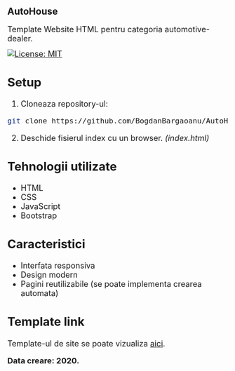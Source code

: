 ## <b> AutoHouse </b>

<p>
<font size = 4>Template Website HTML pentru categoria automotive-dealer.

[![License: MIT](https://img.shields.io/badge/License-MIT-g.svg)](https://opensource.org/licenses/MIT)
</p>

## Setup

1. Cloneaza repository-ul:

```bash
git clone https://github.com/BogdanBargaoanu/AutoHouse.git
```
2. Deschide fisierul index cu un browser. <i> (index.html) </i>

## Tehnologii utilizate
- HTML
- CSS
- JavaScript
- Bootstrap

## Caracteristici
- Interfata responsiva
- Design modern
- Pagini reutilizabile (se poate implementa crearea automata)

## Template link
Template-ul de site se poate vizualiza [aici](https://autohouse.netlify.app/).

<b>Data creare: 2020.</b>


